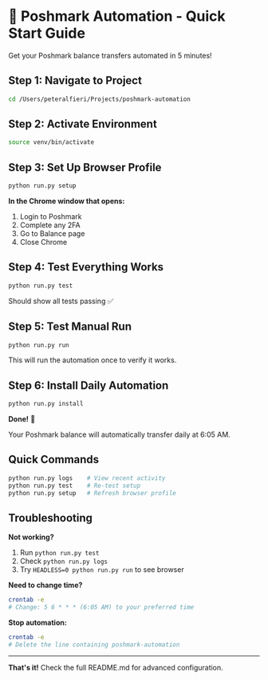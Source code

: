 # 🚀 Poshmark Automation - Quick Start Guide

Get your Poshmark balance transfers automated in 5 minutes!

## Step 1: Navigate to Project

```bash
cd /Users/peteralfieri/Projects/poshmark-automation
```

## Step 2: Activate Environment

```bash
source venv/bin/activate
```

## Step 3: Set Up Browser Profile

```bash
python run.py setup
```

**In the Chrome window that opens:**
1. Login to Poshmark
2. Complete any 2FA
3. Go to Balance page
4. Close Chrome

## Step 4: Test Everything Works

```bash
python run.py test
```

Should show all tests passing ✅

## Step 5: Test Manual Run

```bash
python run.py run
```

This will run the automation once to verify it works.

## Step 6: Install Daily Automation

```bash
python run.py install
```

**Done!** 🎉 

Your Poshmark balance will automatically transfer daily at 6:05 AM.

## Quick Commands

```bash
python run.py logs    # View recent activity
python run.py test    # Re-test setup
python run.py setup   # Refresh browser profile
```

## Troubleshooting

**Not working?**
1. Run `python run.py test`
2. Check `python run.py logs`
3. Try `HEADLESS=0 python run.py run` to see browser

**Need to change time?**
```bash
crontab -e
# Change: 5 6 * * * (6:05 AM) to your preferred time
```

**Stop automation:**
```bash
crontab -e
# Delete the line containing poshmark-automation
```

---
**That's it!** Check the full README.md for advanced configuration.